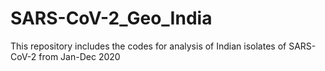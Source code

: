# SARS-CoV-2_Geo_India
This repository includes the codes for analysis of Indian isolates of SARS-CoV-2 from Jan-Dec 2020
